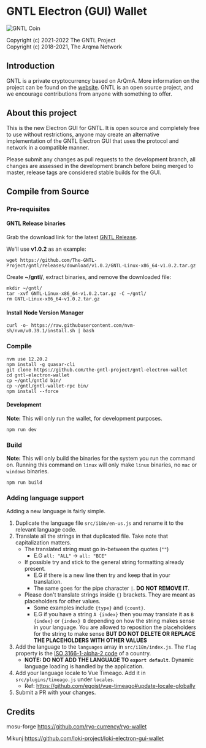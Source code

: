 # GNTL Electron (GUI) Wallet
<img src="https://github.com/The-GNTL-Project/Images/raw/master/GNTL_Icon_Round_200x200.png" alt="GNTL Coin">

Copyright (c) 2021-2022 The GNTL Project    
Copyright (c) 2018-2021, The Arqma Network   

## Introduction
GNTL is a private cryptocurrency based on ArQmA.
More information on the project can be found on the [website](https://gntl.cash).  GNTL is an open source project, and we encourage contributions from anyone with something to offer.

## About this project
This is the new Electron GUI for GNTL.  It is open source and completely free to use without restrictions, anyone may create an alternative implementation of the GNTL Electron GUI that uses the protocol and network in a compatible manner.

Please submit any changes as pull requests to the development branch, all changes are assessed in the development branch before being merged to master, release tags are considered stable builds for the GUI.

## Compile from Source
### Pre-requisites
#### GNTL Release binaries
Grab the download link for the latest [GNTL Release](https://github.com/The-GNTL-Project/gntl/releases).

We'll use **v1.0.2** as an example:
```
wget https://github.com/The-GNTL-Project/gntl/releases/download/v1.0.2/GNTL-Linux-x86_64-v1.0.2.tar.gz
```

Create **~/gntl/**, extract binaries, and remove the downloaded file:
```
mkdir ~/gntl/
tar -xvf GNTL-Linux-x86_64-v1.0.2.tar.gz -C ~/gntl/
rm GNTL-Linux-x86_64-v1.0.2.tar.gz
```

#### Install Node Version Manager
```
curl -o- https://raw.githubusercontent.com/nvm-sh/nvm/v0.39.1/install.sh | bash
```

### Compile
```
nvm use 12.20.2
npm install -g quasar-cli
git clone https://github.com/the-gntl-project/gntl-electron-wallet
cd gntl-electron-wallet
cp ~/gntl/gntld bin/
cp ~/gntl/gntl-wallet-rpc bin/
npm install --force
```

#### Development
**Note:** This will only run the wallet, for development purposes.
```
npm run dev
```

### Build
**Note:** This will only build the binaries for the system you run the command on.  Running this command on `linux` will only make `linux` binaries, no `mac` or `windows` binaries.
```
npm run build
```

### Adding language support
Adding a new language is fairly simple.

1. Duplicate the language file `src/i18n/en-us.js` and rename it to the relevant language code.
2. Translate all the strings in that duplicated file. Take note that capitalization matters.
    - The translated string must go in-between the quotes (`""`)
      - E.G `all: "ALL"` -> `all: "ВСЕ"`
    - If possible try and stick to the general string formatting already present.
      - E.G if there is a new line then try and keep that in your translation.
      - The same goes for the pipe character `|`. **DO NOT REMOVE IT**.
    - Please don't translate strings inside `{}` brackets. They are meant as placeholders for other values.
      - Some examples include `{type}` and `{count}`.
      - E.G if you have a string `A {index}` then you may translate it as `B {index}` or `{index} B` depending on how the string makes sense in your language. You are allowed to reposition the placeholders for the string to make sense **BUT DO NOT DELETE OR REPLACE THE PLACEHOLDERS WITH OTHER VALUES**
3. Add the language to the `languages` array in `src/i18n/index.js`. The `flag` property is the [ISO 3166-1-alpha-2 code](https://www.iso.org/obp/ui/#search/code/) of a country.
   - **NOTE: DO NOT ADD THE LANGUAGE TO `export default`**. Dynamic language loading is handled by the application.
4. Add your language locale to Vue Timeago. Add it in `src/plugins/timeago.js` under `locales`.
   - Ref: https://github.com/egoist/vue-timeago#update-locale-globally
5. Submit a PR with your changes.

## Credits
mosu-forge https://github.com/ryo-currency/ryo-wallet

Mikunj https://github.com/loki-project/loki-electron-gui-wallet
